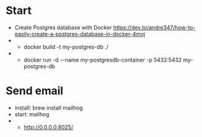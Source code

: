 # Start

- Create Postgres database with Docker https://dev.to/andre347/how-to-easily-create-a-postgres-database-in-docker-4moj
- - docker build -t my-postgres-db ./
- - docker run -d --name my-postgresdb-container -p 5432:5432 my-postgres-db

# Send email

- install: brew install mailhog
- start: mailhog
- - http://0.0.0.0:8025/
